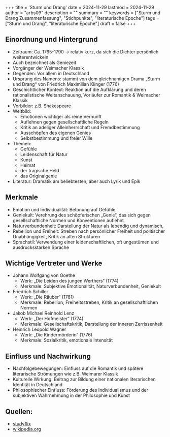 +++
title = 'Sturm und Drang'
date = 2024-11-29
lastmod = 2024-11-29
author = "arbs09"
description = ""
summary = ""
keywords = ["Sturm und Drang Zusammenfassung", "Stichpunkte", "literaturische Epoche"]
tags = ["Sturm und Drang", "literaturische Epoche"]
draft = false
+++

## Einordnung und Hintergrund

- Zeitraum: Ca. 1765-1790 -> relativ kurz, da sich die Dichter persönlich weiterentwickeln
- Auch bezeichnet als Geniezeit
- Vorgänger der Weimacher Klassik
- Gegenden: Vor allem in Deutschland
- Ursprung des Namens: stammt von dem gleichnamigen Drama „Sturm und Drang“ von Friedrich Maximilian Klinger (1776)
- Geschichtlicher Kontext: Reaktion auf die Aufklärung und deren rationalistische Weltanschauung, Vorläufer zur Romantik & Weimacher Klassik
- Vorbilder: z.B. Shakespeare
- Weltbild:
  - Emotionen wichtiger als reine Vernunft
  - Auflehnen gegen gesellschaftliche Regeln
  - Kritik an adeliger Alleinherrschaft und Fremdbestimmung
  - Ausschöpfen des eigenen Genies
  - Selbstbestimmung und freier Wille
- Themen:
  - Gefühle
  - Leidenschaft für Natur
  - Kunst
  - Heimat
  - der tragische Held
  - das Originalgenie
- Literatur: Dramatik am beliebtesten, aber auch Lyrik und Epik

## Merkmale

- Emotion und Individualität: Betonung auf Gefühle
- Geniekult: Verehrung des schöpferischen „Genie“, das sich gegen gesellschaftliche Normen und Konventionen auflehnt
- Naturverbundenheit: Darstellung der Natur als lebendig und dynamisch,
- Rebellion und Freiheit: Streben nach persönlicher Freiheit und politischer Unabhängigkeit, Kritik an alten Strukturen
- Sprachstil: Verwendung einer leidenschaftlichen, oft ungestümen und ausdrucksstarken Sprache

## Wichtige Vertreter und Werke

- Johann Wolfgang von Goethe
  - Werk: „Die Leiden des jungen Werthers“ (1774)
  - Merkmale: Subjektive Emotionalität, Naturverbundenheit, Geniekult
- Friedrich Schiller
  - Werk: „Die Räuber“ (1781)
  - Merkmale: Rebellion, Freiheitsstreben, Kritik an gesellschaftlichen Normen
- Jakob Michael Reinhold Lenz
  - Werk: „Der Hofmeister“ (1774)
  - Merkmale: Gesellschaftskritik, Darstellung der inneren Zerrissenheit
- Heinrich Leopold Wagner
  - Werk: „Die Kindermörderin“ (1776)
  - Merkmale: Sozialkritik, emotionale Intensität

## Einfluss und Nachwirkung

- Nachfolgebewegungen: Einfluss auf die Romantik und spätere literarische Strömungen wie z.B. Weimarer Klassik
- Kulturelle Wirkung: Beitrag zur Bildung einer nationalen literarischen Identität in Deutschland
- Philosophischer Einfluss: Förderung des Individualismus und der subjektiven Wahrnehmung in der Philosophie und Kunst

## Quellen:

- [studyflix](https://studyflix.de/deutsch/sturm-und-drang-epoche-3532)
- [wikipedia.org](https://de.wikipedia.org/wiki/Sturm_und_Drang)
